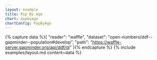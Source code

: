 ```yaml
---
layout: example
title: Pop By Age
chart: popbyage
chartConfig: PopByAge
---
```


{% capture data %}{
  "reader": "waffle",
  "dataset": "open-numbers/ddf--gapminder--population#develop",
  "path": "https://waffle-server.gapminder.org/api/ddf/ql"
}{% endcapture %}
{% include examples/layout.md content=data %}